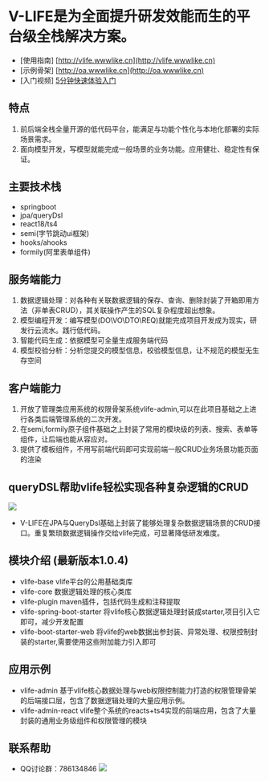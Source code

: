 

# V-LIFE是为全面提升研发效能而生的平台级全栈解决方案。

- [使用指南] [http://vlife.wwwlike.cn](http://vlife.wwwlike.cn)
- [示例骨架] [http://oa.wwwlike.cn](http://oa.wwwlike.cn)
- [入门视频] [5分钟快速体验入门](https://www.bilibili.com/video/BV1sT411c71v/?vd_source=4c025d49e1ac4adb74b6dd2a39ce185e&t=119.6)

## 特点
1. 前后端全栈全量开源的低代码平台，能满足与功能个性化与本地化部署的实际场景需求。
2. 面向模型开发，写模型就能完成一般场景的业务功能。应用健壮、稳定性有保证。

## 主要技术栈
- springboot
- jpa/queryDsl
- react18/ts4
- semi(字节跳动ui框架)
- hooks/ahooks
- formily(阿里表单组件)

## 服务端能力
1. 数据逻辑处理：对各种有关联数据逻辑的保存、查询、删除封装了开箱即用方法（非单表CRUD），其关联操作产生的SQL复杂程度超出想象。
2. 模型编程开发：编写模型(DO\VO\DTO\REQ)就能完成项目开发成为现实，研发行云流水。践行低代码。
3. 智能代码生成：依据模型可全量生成服务端代码
4. 模型校验分析：分析您提交的模型信息，校验模型信息，让不规范的模型无生存空间

## 客户端能力
1. 开放了管理类应用系统的权限骨架系统vlife-admin,可以在此项目基础之上进行各类后端管理系统的二次开发。
2. 在semi,formily原子组件基础之上封装了常用的模块级的列表、搜索、表单等组件，让后端也能从容应对。
3. 提供了模板组件，不用写前端代码即可实现前端一般CRUD业务场景功能页面的渲染

##  queryDSL帮助vlife轻松实现各种复杂逻辑的CRUD
![](http://vlife.wwwlike.cn/static/img/relation.png)
* V-LIFE在JPA与QueryDsl基础上封装了能够处理复杂数据逻辑场景的CRUD接口。重复繁琐数据逻辑操作交给vlife完成，可显著降低研发难度。

## 模块介绍 (最新版本1.0.4)
- vlife-base vlife平台的公用基础类库
- vlife-core 数据逻辑处理的核心类库
- vlife-plugin maven插件，包括代码生成和注释提取
- vlife-spring-boot-starter 将vlife核心数据逻辑处理封装成starter,项目引入它即可，减少开发配置
- vlife-boot-starter-web    将vlife的web数据出参封装、异常处理、权限控制封装的starter,需要使用这些附加能力引入即可

## 应用示例
- vlife-admin 基于vlife核心数据处理与web权限控制能力打造的权限管理骨架的后端接口层，包含了数据逻辑处理的大量应用示例。
- vlife-admin-react vlife整个系统的reacts+ts4实现的前端应用，包含了大量封装的通用业务级组件和权限管理的模块

## 联系帮助
- QQ讨论群：786134846
  ![](http://vlife.wwwlike.cn/static/img/qq_qun_786134846.png)

